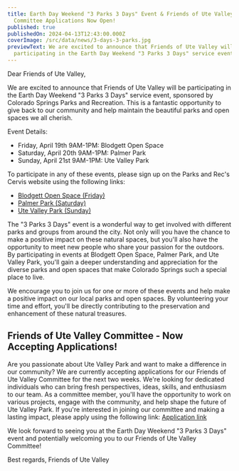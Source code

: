 ```yaml
---
title: Earth Day Weekend "3 Parks 3 Days" Event & Friends of Ute Valley
  Committee Applications Now Open!
published: true
publishedOn: 2024-04-13T12:43:00.000Z
coverImage: /src/data/news/3-days-3-parks.jpg
previewText: We are excited to announce that Friends of Ute Valley will be
  participating in the Earth Day Weekend "3 Parks 3 Days" service event
---
```

Dear Friends of Ute Valley,

We are excited to announce that Friends of Ute Valley will be participating in the Earth Day Weekend "3 Parks 3 Days" service event, sponsored by Colorado Springs Parks and Recreation. This is a fantastic opportunity to give back to our community and help maintain the beautiful parks and open spaces we all cherish.

Event Details:

* Friday, April 19th 9AM-1PM: Blodgett Open Space
* Saturday, April 20th 9AM-1PM: Palmer Park
* Sunday, April 21st 9AM-1PM: Ute Valley Park

To participate in any of these events, please sign up on the Parks and Rec's Cervis website using the following links:

* [Blodgett Open Space (Friday)](https://www.cervistech.com/acts/console.php?console_id=0132&console_type=event_list&ht=1&event_id=4230)
* [Palmer Park (Saturday)](https://cerv.is/0132gtmBWgE)
* [Ute Valley Park (Sunday)](https://www.cervistech.com/acts/console.php?console_id=0132&console_type=event_list&ht=1&event_id=4229)

The "3 Parks 3 Days" event is a wonderful way to get involved with different parks and groups from around the city. Not only will you have the chance to make a positive impact on these natural spaces, but you'll also have the opportunity to meet new people who share your passion for the outdoors. By participating in events at Blodgett Open Space, Palmer Park, and Ute Valley Park, you'll gain a deeper understanding and appreciation for the diverse parks and open spaces that make Colorado Springs such a special place to live.

We encourage you to join us for one or more of these events and help make a positive impact on our local parks and open spaces. By volunteering your time and effort, you'll be directly contributing to the preservation and enhancement of these natural treasures.

## Friends of Ute Valley Committee - Now Accepting Applications!

Are you passionate about Ute Valley Park and want to make a difference in our community? We are currently accepting applications for our Friends of Ute Valley Committee for the next two weeks. We're looking for dedicated individuals who can bring fresh perspectives, ideas, skills, and enthusiasm to our team. As a committee member, you'll have the opportunity to work on various projects, engage with the community, and help shape the future of Ute Valley Park. If you're interested in joining our committee and making a lasting impact, please apply using the following link: [Application link](https://forms.gle/GMXQ6A3UNUqBwYyR7)

We look forward to seeing you at the Earth Day Weekend "3 Parks 3 Days" event and potentially welcoming you to our Friends of Ute Valley Committee!

Best regards, Friends of Ute Valley

